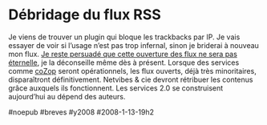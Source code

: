 # Débridage du flux RSS

Je viens de trouver un plugin qui bloque les trackbacks par IP. Je vais essayer de voir si l’usage n’est pas trop infernal, sinon je briderai à nouveau mon flux. [Je reste persuadé que cette ouverture des flux ne sera pas éternelle](qu%e2%80%99est-ce-que-je-connais-aux-auteurs.md), je la déconseille même dès à présent. Lorsque des services comme [coZop](http://cozop.com) seront opérationnels, les flux ouverts, déjà très minoritaires, disparaîtront définitivement. Netvibes & cie devront rétribuer les contenus grâce auxquels ils fonctionnent. Les services 2.0 se construisent aujourd’hui au dépend des auteurs.

#noepub #breves #y2008 #2008-1-13-19h2
